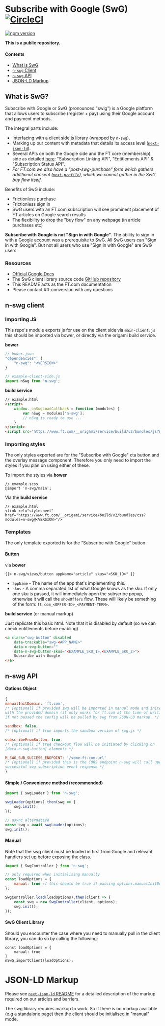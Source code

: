 #  Subscribe with Google (SwG) [![CircleCI](https://circleci.com/gh/Financial-Times/n-swg.svg?style=svg&circle-token=53194bdb41b629f6e3696ccfdb2a2492a12b7360)](https://circleci.com/gh/Financial-Times/n-swg)
[![npm version](https://badge.fury.io/js/%40financial-times%2Fn-swg.svg)](https://badge.fury.io/js/%40financial-times%2Fn-swg)

**This is a public repository.**

#### Contents
- [What is SwG](#what-is-swg)
- [`n-swg` Client](#n-swg-client)
- [`n-swg` API](#n-swg-api)
- [JSON-LD Markup](#json-ld-markup)

## What is SwG?

Subscribe with Google or SwG (pronounced "swig") is a Google platform that allows users to subscribe (register + pay) using their Google account and payment methods.

The integral parts include:

- Interfacing with a client side js library (wrapped by `n-swg`).
- Marking up our content with metadata that details its access level ([`next-json-ld`](https://github.com/Financial-Times/next-json-ld)).
- Several APIs on both the Google side and the FT core (membership) side as detailed [here](https://developers.google.com/news/subscribe/guides/overview): "Subscription Linking API", "Entitlements API" & "Subscription Status API".
- *For FT.com we also have a "post-swg-purchase" form which gathers additional consent ([`next-profile`](https://github.com/Financial-Times/next-profile)), which we cannot gather in the SwG buy flow itself.*

Benefits of SwG include:

- Frictionless purchase
- Frictionless sign in
- SwG users with an FT.com subscription will see prominent placement of FT articles on Google search results
- The flexibility to drop the "buy flow" on any webpage (in article purchases etc)

**Subscribe with Google is not "Sign in with Google"**. The ability to sign in with a Google account was a prerequisite to SwG. All SwG users can "Sign in with Google". But not all users who use "Sign in with Google" are SwG users.


### Resources
- [Official Google Docs](https://developers.google.com/news/subscribe/)
- The SwG client library source code [GitHub repository](https://github.com/subscriptions-project/swg-js)
- This README acts as the FT.com documentation
- Please contact #ft-conversion with any questions

## n-swg client

### Importing JS

This repo's module exports js for use on the client side via `main-client.js` this should be imported via bower, or directly via the origami build service.

**bower**

```javascript
// bower.json
"dependencies": {
	"n-swg": "<VERSION>"
}

// example-client-side.js
import nSwg from 'n-swg';
```

**build service**

```html
// example.html
<script>
	window._onSwgLoadCallback = function (modules) {
		var nSwg = modules['n-swg'];
		// nSwg is ready to use ...
	}
</script>
<script src="https://www.ft.com/__origami/service/build/v2/bundles/js?modules=n-swg@^<VERSION>&polyfills=true&callback=_onSwgLoadCallback"></script>
```

### Importing styles

The only styles exported are for the "Subscribe with Google" cta button and the overlay message component. Therefore you only need to import the styles if you plan on using either of these.


To import the styles via **bower**

```
// example.scss
@import 'n-swg/main';
```

Via the **build service**

```
// example.html
<link rel="stylesheet" href="https://www.ft.com/__origami/service/build/v2/bundles/css?modules=n-swg@<VERSION>"/>
```


### Templates

The only template exported is for the "Subscribe with Google" button.


#### Button

via **bower**

```
{{> n-swg/views/button appName="article" skus="<SKU_ID>" }}
```

+ `appName` - The name of the app that's implementing this.
+ `skus` - A comma separated list of what Google knows as the sku. If only one sku is passed, it will immediately open the subscribe popup, otherwise it will call the `showOffers` flow. These will likely be something of the form: `ft.com_<OFFER-ID>_<PAYMENT-TERM>`.

**build service** (or manual markup)

Just replicate this basic html. Note that it is disabled by default (so we can check entitlements before enabling).

```html
<a class="swg-button" disabled
	data-trackable="swg-<APP_NAME>"
	data-n-swg-button=""
	data-n-swg-button-skus="<EXAMPLE_SKU_1>,<EXAMPLE_SKU_2>">
	Subscribe with Google
</a>
```

## n-swg API

#### Options Object
```javascript
{
manualInitDomain: 'ft.com',
/* [optional] if provided swg will be imported in manual mode and inited
with the provided domain (it only works for ft.com at the time of writing).
If not passed the config will be pulled by swg from JSON-LD markup. */

sandbox: false,
/* [optional] if true imports the sandbox version of swg.js */

subscribeFromButton: true,
/* [optional] if true checkout flow will be initiated by clicking on
[data-n-swg-button] elements */

M_SWG_SUB_SUCCESS_ENDPOINT: '/some-ft-com-url'
/* [optional] if provided this is the CORS endpoint n-swg will call upon a
successful swg subscription event response */
}
```

#### Simple / Convenience method (recommended)
```javascript
import { swgLoader } from 'n-swg';

swgLoader(options).then(swg => {
	swg.init();
});

// async alternative
const swg = await swgLoader(options);
swg.init();
```

#### Manual
Note that the swg client must be loaded in first from Google and relevant handlers set up before exposing the class.

```javascript
import { SwgController } from 'n-swg';

// only required when initialising manually
const loadOptions = {
	manual: true // this should be true if passing options.manualInitDomain
};

SwgController.load(loadOptions).then(client => {
	const swg = new SwgController(client, options);
	swg.init();
});
```

#### SwG Client Library

Should you encounter the case where you need to manually pull in the client library, you can do so by calling the following:

```
const loadOptions = {
	manual: true
}
nSwG.importClient(loadOptions);
```


# JSON-LD Markup
Please see [`next-json-ld` README](https://github.com/Financial-Times/next-json-ld/blob/master/README.md#subscribe-with-google-swg-markup) for a detailed description of the markup required on our articles and barriers.

The swg library requires markup to work. So if there is no markup available (e.g a standalone page) then the client should be initialised in "manual" mode.
